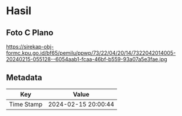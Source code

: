 # Hasil

## Foto C Plano

https://sirekap-obj-formc.kpu.go.id/bf65/pemilu/ppwp/73/22/04/20/14/7322042014005-20240215-055128--6054aab1-fcaa-46bf-b559-93a07a5e3fae.jpg


## Metadata

| Key        | Value               |
| ---------- | ------------------- |
| Time Stamp | 2024-02-15 20:00:44 |



